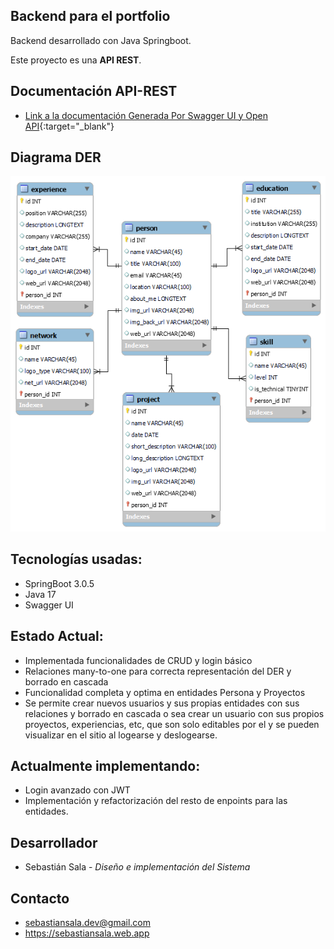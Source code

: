 ## Backend para el portfolio

Backend desarrollado con Java Springboot.

Este proyecto es una <b>API REST</b>.

## Documentación <b>API-REST</b>

* [Link a la documentación Generada Por Swagger UI y Open API](https://portfolio-backend-ss.onrender.com/swagger-ui){:target="_blank"}

## Diagrama DER

![ScreenShot](sql/DER_portfolio_DB.png)

## Tecnologías usadas:

* SpringBoot 3.0.5
* Java 17
* Swagger UI

## Estado Actual:

* Implementada funcionalidades de CRUD y login básico
* Relaciones many-to-one para correcta representación del DER y borrado en cascada
* Funcionalidad completa y optima en entidades Persona y Proyectos
* Se permite crear nuevos usuarios y sus propias entidades con sus relaciones y borrado en cascada o sea crear un usuario con sus propios proyectos, experiencias, etc, que son solo editables por el y se pueden visualizar en el sitio al logearse y deslogearse.

## Actualmente implementando:
* Login avanzado con JWT
* Implementación y refactorización del resto de enpoints para las entidades.

## Desarrollador
* Sebastián Sala - *Diseño e implementación del Sistema*

## Contacto 
* sebastiansala.dev@gmail.com
* https://sebastiansala.web.app